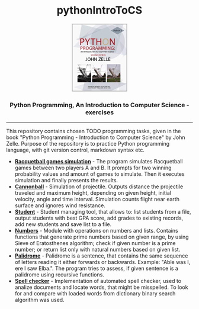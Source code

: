 <h1 align="center">pythonIntroToCS</h1>
<p align="center"><img src="cover.jpg" width="150"/></p>
<h3 align="center">Python Programming, An Introduction to Computer Science - exercises</h3>

---
This repository contains chosen TODO programming tasks, given in  the book "Python Programming - Introduction to Computer Science" by John Zelle. Purpose of the repository is to practice Python programming language, with git version control, markdown syntax etc.

* [**Racquetball games simulation**](https://github.com/st33ze/pythonIntroToCS/blob/master/racquetball/racquetball.py) - The program simulates Racquetball games between two players A and B. It prompts for two winning probability values and amount of games to simulate. Then it executes simulation and finally presents the results.
* [**Cannonball**](https://github.com/st33ze/pythonIntroToCS/blob/master/cannonball) - Simulation of projectile. Outputs distance the projectile traveled and maximum height, depending on given height, initial velocity, angle and time interval. Simulation
counts flight near earth surface and ignores wind resistance.
* [**Student**](https://github.com/st33ze/pythonIntroToCS/blob/master/student) -
Student managing tool, that allows to: list students from a file, output students with best GPA score, add grades to existing records, add new students and save list to a file.
* [**Numbers**](https://github.com/st33ze/pythonIntroToCS/blob/master/numbers/numbers.py) - Module with operations on numbers and lists. Contains functions that generate prime numbers based on given range, by using Sieve of Eratosthenes algorithm; check if given number is a prime number; or return list only with natural numbers based on given list.
* [**Palidrome**](https://github.com/st33ze/pythonIntroToCS/blob/master/palidrome/palidrome.py) - Palidrome is a sentence, that contains the same sequence of letters reading it either forwards or backwards. Example: "Able was I, ere I saw Elba.". The program tries to assess, if given sentence is a palidrome using recursive functions.
* [**Spell checker**](https://github.com/st33ze/pythonIntroToCS/blob/master/spell_checker/spell_checker.py) - Implementation of automated spell checker, used to analize documents and locate words, that might be misspelled. To look for and compare with loaded words from dictionary binary search algorithm was used.